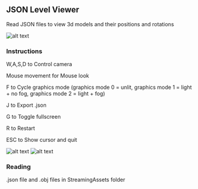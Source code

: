 ## JSON Level Viewer
Read JSON files to view 3d models and their positions and rotations

![alt text](https://keehanroberts.com/images/github/json_viewer_0.png "JSON Level Viewer Screenshot 0")

### Instructions
W,A,S,D to Control camera

Mouse movement for Mouse look

F to Cycle graphics mode
(graphics mode 0 = unlit, graphics mode 1 = light + no fog, graphics mode 2 = light + fog)

J to Export .json

G to Toggle fullscreen

R to Restart

ESC to Show cursor and quit

![alt text](https://keehanroberts.com/images/github/json_viewer_1.png "JSON Level Viewer Screenshot 1")
![alt text](https://keehanroberts.com/images/github/json_viewer_2.png "JSON Level Viewer Screenshot 2")

### Reading
.json file and .obj files in StreamingAssets folder
